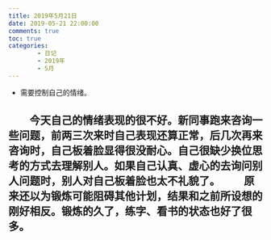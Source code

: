 ```yaml
---
title: 2019年5月21日
date: 2019-05-21 22:00:00
comments: true
toc: true
categories:
        - 日记
        - 2019年
        - 5月
---
```


  * 需要控制自己的情绪。

   <!--more-->

　　今天自己的情绪表现的很不好。新同事跑来咨询一些问题，前两三次来时自己表现还算正常，后几次再来咨询时，自己板着脸显得很没耐心。自己很缺少换位思考的方式去理解别人。如果自己认真、虚心的去询问别人问题时，别人对自己板着脸也太不礼貌了。
　　原来还以为锻炼可能阻碍其他计划，结果和之前所设想的刚好相反。锻炼的久了，练字、看书的状态也好了很多。
　　
　　
---

